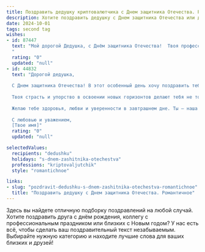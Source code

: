 ```yaml
---
title: Поздравить дедушку криптовалютчика с Днем защитника Отечества. Романтичное
description: Хотите поздравить дедушку с Днем защитника Отечества или другим праздником? Наш ИИ создаст незабываемое поздравление, а вы обязательно выделитесь среди других.  
date: 2024-10-01
tags: second tag
wishes:
- id: 87447
  text: "Мой дорогой Дедушка, с Днём защитника Отечества!  Твоя профессия криптовалютчика – это тоже своего рода защита, защита будущего,  храброе покорение новых цифровых рубежей.  В этот день я хочу пожелать тебе не только крепкого здоровья и благополучия, но и того, чтобы твои смелые идеи всегда приносили плоды, а удача сопутствовала во всех твоих начинаниях.  Пусть твоя жизнь будет наполнена любовью, теплом и светом, как сияющие звёзды криптомира!  Ты – мой герой, мой защитник и мой самый любимый Дедушка.
  "
  rating: "0"
  updated: "null"
- id: 44832
  text: "Дорогой дедушка,
  
  С Днем защитника Отечества! В этот особенный день хочу поздравить тебя с твоим мужеством и стойкостью, которыми ты всегда вдохновляешь нас. Ты не только защитник нашей семьи, но и мудрый проводник в мире современных технологий, как истинный криптовалютчик.
  
  Твоя страсть и упорство в освоении новых горизонтов делают тебя не только героем нашего времени, но и символом надежды для нас. Пусть каждый блок, что ты создаешь, приносит счастье и достаток, а каждый шаг на этом пути укрепляет нашу семью.
  
  Желаю тебе здоровья, любви и уверенности в завтрашнем дне. Ты — наша крепость и наша гордость. Пусть твоя жизнь будет такой же яркой и насыщенной, как волшебный мир криптовалют!
  
  С любовью и уважением,
  [Твое имя]"
  rating: "0"
  updated: "null"

selectedValues:
  recipients: "dedushku"
  holidays: "s-dnem-zashitnika-otechestva"
  professions: "kriptovaljutchik"
  style: "romantichnoe"

links:
- slug: "pozdravit-dedushku-s-dnem-zashitnika-otechestva-romantichnoe"
  title: "Поздравить дедушку с Днем защитника Отечества. Романтичное"
---
```


Здесь вы найдете отличную подборку поздравлений на любой случай.
Хотите поздравить друга с днём рождения, коллегу с профессиональным праздником или близких с Новым годом? У нас есть всё, чтобы сделать ваш поздравительный текст незабываемым. Выбирайте нужную категорию и находите лучшие слова для ваших близких и друзей!
